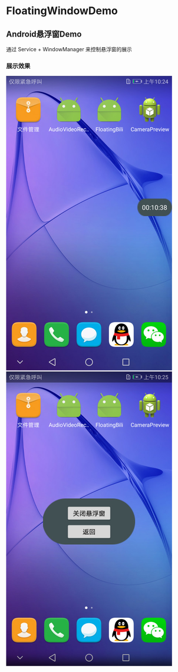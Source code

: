 # FloatingWindowDemo
## Android悬浮窗Demo

通过 Service + WindowManager 来控制悬浮窗的展示

### 展示效果
![avatar_1](https://github.com/renhui/FloatingWindowDemo/blob/master/1.jpg)
![avatar_2](https://github.com/renhui/FloatingWindowDemo/blob/master/2.jpg)
